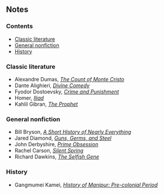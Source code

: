 ## Notes

### Contents

- [Classic literature](#classic-literature)
- [General nonfiction](#general-nonfiction)
- [History](#history)

### Classic literature

- Alexandre Dumas, [_The Count of Monte Cristo_](classics/dumas-monte-cristo.pdf)
- Dante Alighieri, [_Divine Comedy_](classics/dante-alighieri-commedia.md)
- Fyodor Dostoevsky, [_Crime and Punishment_](classics/dostoevsky-c&p.md)
- Homer, [_Iliad_](classics/homer-iliad.md)
- Kahlil Gibran, [_The Prophet_](classics/kahlil-gibran-prophet.md) 

### General nonfiction

- Bill Bryson, [_A Short History of Nearly Everything_](general-nonfiction/bill-bryson-ashone.md)
- Jared Diamond, [_Guns, Germs, and Steel_](general-nonfiction/jared-diamond-ggs.pdf)
- John Derbyshire, [_Prime Obsession_](general-nonfiction/derbyshire-prime-obsession.pdf)
- Rachel Carson, [_Silent Spring_](general-nonfiction/carson-silent-spring.md)
- Richard Dawkins, [_The Selfish Gene_](general-nonfiction/dawkins-selfish-gene.md)

### History

- Gangmumei Kamei, [_History of Manipur: Pre-colonial Period_](history/gangmumei-kamei-hom.md)

